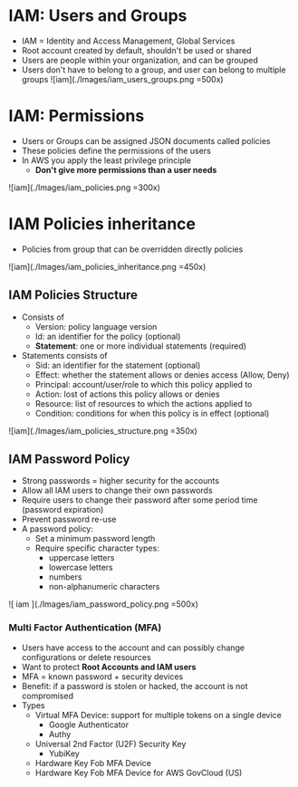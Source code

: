 # IAM: Users and Groups
- IAM = Identity and Access Management, Global Services
- Root account created by default, shouldn't be used or shared
- Users are people within your organization, and can be grouped
- Users don't have to belong to a group, and user can belong to multiple groups
![iam](./Images/iam_users_groups.png =500x)

# IAM: Permissions
- Users or Groups can be assigned JSON documents called policies
- These policies define the permissions of the users
- In AWS you apply the least privilege principle
    - **Don't give more permissions than a user needs**

![iam](./Images/iam_policies.png =300x)

# IAM Policies inheritance
- Policies from group that can be overridden directly policies

![iam](./Images/iam_policies_inheritance.png =450x)

## IAM Policies Structure
- Consists of
    - Version: policy language version
    - Id: an identifier for the policy (optional)
    - **Statement**: one or more individual statements (required)
- Statements consists of
    - Sid: an identifier for the statement (optional)
    - Effect: whether the statement allows or denies access (Allow, Deny)
    - Principal: account/user/role to which this policy applied to
    - Action: lost of actions this policy allows or denies
    - Resource: list of resources to which the actions applied to
    - Condition: conditions for when this policy is in effect (optional)

![iam](./Images/iam_policies_structure.png =350x)

## IAM Password Policy
- Strong passwords = higher security for the accounts
- Allow all IAM users to change their own passwords
- Require users to change their password after some period time (password expiration)
- Prevent password re-use
- A password policy:
    - Set a minimum password length
    - Require specific character types:
        - uppercase letters
        - lowercase letters
        - numbers
        - non-alphanumeric characters

![ iam ](./Images/iam_password_policy.png =500x)

### Multi Factor Authentication (MFA)
- Users have access to the account and can possibly change configurations or delete resources
- Want to protect **Root Accounts and IAM users**
- MFA = known password + security devices
- Benefit: if a password is stolen or hacked, the account is not compromised
- Types
    - Virtual MFA Device: support for multiple tokens on a single device
        - Google Authenticator
        - Authy
    - Universal 2nd Factor (U2F) Security Key
        - YubiKey
    - Hardware Key Fob MFA Device
    - Hardware Key Fob MFA Device for AWS GovCloud (US)
